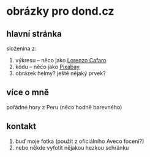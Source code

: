 # obrázky pro dond.cz

## hlavní stránka

složenina z:

1. výkresu – něco jako [Lorenzo Cafaro](https://www.pexels.com/photo/architectural-design-architecture-blueprint-business-239886/)
2. kódu – něco jako [Pixabay](https://www.pexels.com/photo/view-of-airport-247791/)
3. obrázek helmy? ještě nějaký prvek?

## více o mně

pořádné hory z Peru (něco hodně barevného)

## kontakt

1. buď moje fotka (použít z oficiálního Aveco focení?)
2. nebo někde vyfotit nějakou hezkou schránku
